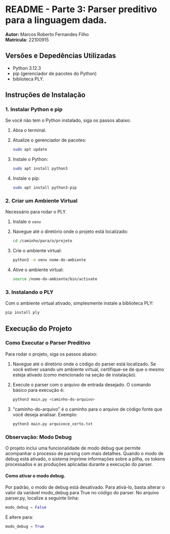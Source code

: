 # README - Parte 3: Parser preditivo para a linguagem dada.

**Autor:** Marcos Roberto Fernandes Filho  
**Matrícula:** 22100915

## Versões e Depedências Utilizadas

- Python 3.12.3
- pip (gerenciador de pacotes do Python)
- biblioteca PLY.

## Instruções de Instalação

### 1. Instalar Python e pip

Se você não tem o Python instalado, siga os passos abaixo:

1. Abra o terminal.
2. Atualize o gerenciador de pacotes:

   ```bash
   sudo apt update
   ```

3. Instale o Python:

    ```bash
   sudo apt install python3
   ```
4. Instale o pip:

    ```bash
   sudo apt install python3-pip
   ```

### 2. Criar um Ambiente Virtual

Necessário para rodar o PLY.

1. Instale o ```venv```

2. Navegue até o diretório onde o projeto está localizado:

   ```bash
   cd /caminho/para/o/projeto
   ```

3. Crie o ambiente virtual:

   ```bash
   python3 -m venv nome-do-ambiente
   ```

4. Ative o ambiente virtual:

   ```bash
   source /nome-do-ambiente/bin/activate
   ```

### 3. Instalando o PLY

Com o ambiente virtual ativado, simplesmente instale a biblioteca PLY:

   ```bash
   pip install ply
   ```
  
## Execução do Projeto

### Como Executar o Parser Preditivo

Para rodar o projeto, siga os passos abaixo:

1. Navegue até o diretório onde o código do parser está localizado. Se você estiver usando um ambiente virtual, certifique-se de que o mesmo esteja ativado (como mencionado na seção de instalação).

2. Execute o parser com o arquivo de entrada desejado. O comando básico para execução é:

   ```bash
   python3 main.py <caminho-do-arquivo>
   ```

3. "caminho-do-arquivo" é o caminho para o arquivo de código fonte que você deseja analisar. Exemplo:

   ```bash
   python3 main.py arquivoce_certo.txt
   ```

### Observação: Modo Debug

O projeto inclui uma funcionalidade de modo debug que permite acompanhar o processo de parsing com mais detalhes. Quando o modo de debug está ativado, o sistema imprime informações sobre a pilha, os tokens processados e as produções aplicadas durante a execução do parser.

#### Como ativar o modo debug.

Por padrão, o modo de debug está desativado. Para ativá-lo, basta alterar o valor da variável modo_debug para True no código do parser. No arquivo parser.py, localize a seguinte linha:

   ```python
   modo_debug = False
   ```

E altere para:

   ```python
   modo_debug = True
   ```